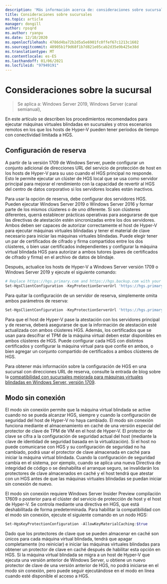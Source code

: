 ```yaml
---
description: 'Más información acerca de: consideraciones sobre sucursales'
title: Consideraciones sobre sucursales
ms.topic: article
manager: dongill
author: rpsqrd
ms.author: ryanpu
ms.date: 12/10/2020
ms.openlocfilehash: 4786d4ba72b2d5a5e6901fc0ffef67c1213c1602
ms.sourcegitcommit: 40905b1f9d68f1b7d821e05cab2d35e9b425e38d
ms.translationtype: MT
ms.contentlocale: es-ES
ms.lasthandoff: 01/06/2021
ms.locfileid: "97949191"
---
```

# <a name="branch-office-considerations"></a>Consideraciones sobre la sucursal

> Se aplica a: Windows Server 2019, Windows Server (canal semianual),

En este artículo se describen los procedimientos recomendados para ejecutar máquinas virtuales blindadas en sucursales y otros escenarios remotos en los que los hosts de Hyper-V pueden tener períodos de tiempo con conectividad limitada a HGS.

## <a name="fallback-configuration"></a>Configuración de reserva

A partir de la versión 1709 de Windows Server, puede configurar un conjunto adicional de direcciones URL del servicio de protección de host en los hosts de Hyper-V para su uso cuando el HGS principal no responde.
Esto le permite ejecutar un clúster de HGS local que se usa como servidor principal para mejorar el rendimiento con la capacidad de revertir al HGS del centro de datos corporativo si los servidores locales están inactivos.

Para usar la opción de reserva, debe configurar dos servidores HGS. Pueden ejecutar Windows Server 2019 o Windows Server 2016 y formar parte de los mismos clústeres o de uno diferente. Si son clústeres diferentes, querrá establecer prácticas operativas para asegurarse de que las directivas de atestación estén sincronizadas entre los dos servidores. Ambos deben ser capaces de autorizar correctamente el host de Hyper-V para ejecutar máquinas virtuales blindadas y tener el material de clave necesario para iniciar las máquinas virtuales blindadas. Puede elegir tener un par de certificados de cifrado y firma compartidos entre los dos clústeres, o bien usar certificados independientes y configurar la máquina virtual blindada HGS para autorizar a ambos tutores (pares de certificados de cifrado y firma) en el archivo de datos de blindaje.

Después, actualice los hosts de Hyper-V a Windows Server versión 1709 o Windows Server 2019 y ejecute el siguiente comando:
```powershell
# Replace https://hgs.primary.com and https://hgs.backup.com with your own domain names and protocols
Set-HgsClientConfiguration -KeyProtectionServerUrl 'https://hgs.primary.com/KeyProtection' -AttestationServerUrl 'https://hgs.primary.com/Attestation' -FallbackKeyProtectionServerUrl 'https://hgs.backup.com/KeyProtection' -FallbackAttestationServerUrl 'https://hgs.backup.com/Attestation'
```

Para quitar la configuración de un servidor de reserva, simplemente omita ambos parámetros de reserva:
```powershell
Set-HgsClientConfiguration -KeyProtectionServerUrl 'https://hgs.primary.com/KeyProtection' -AttestationServerUrl 'https://hgs.primary.com/Attestation'
```

Para que el host de Hyper-V pase la atestación con los servidores principal y de reserva, deberá asegurarse de que la información de atestación esté actualizada con ambos clústeres HGS.
Además, los certificados que se usan para descifrar el TPM de la máquina virtual deben estar disponibles en ambos clústeres de HGS.
Puede configurar cada HGS con distintos certificados y configurar la máquina virtual para que confíe en ambos, o bien agregar un conjunto compartido de certificados a ambos clústeres de HGS.

Para obtener más información sobre la configuración de HGS en una sucursal con direcciones URL de reserva, consulte la entrada de blog sobre la [compatibilidad con sucursales mejorada para máquinas virtuales blindadas en Windows Server, versión 1709](/archive/blogs/datacentersecurity/improved-branch-office-support-for-shielded-vms-in-windows-server-version-1709).


## <a name="offline-mode"></a>Modo sin conexión

El modo sin conexión permite que la máquina virtual blindada se active cuando no se pueda alcanzar HGS, siempre y cuando la configuración de seguridad del host de Hyper-V no haya cambiado.
El modo sin conexión funciona mediante el almacenamiento en caché de una versión especial del protector de clave de TPM de VM en el host de Hyper-V.
El protector de clave se cifra a la configuración de seguridad actual del host (mediante la clave de identidad de seguridad basada en la virtualización).
Si el host no puede comunicarse con HGS y su configuración de seguridad no ha cambiado, podrá usar el protector de clave almacenada en caché para iniciar la máquina virtual blindada.
Cuando la configuración de seguridad cambia en el sistema, por ejemplo, cuando se aplica una nueva Directiva de integridad de código o se deshabilita el arranque seguro, se invalidarán los protectores de clave almacenados en caché y el host tendrá que atestar con un HGS antes de que las máquinas virtuales blindadas se puedan iniciar sin conexión de nuevo.

El modo sin conexión requiere Windows Server Insider Preview compilación 17609 o posterior para el clúster del servicio de protección de host y el host de Hyper-V.
Se controla mediante una directiva en HGS, que está deshabilitada de forma predeterminada.
Para habilitar la compatibilidad con el modo sin conexión, ejecute el siguiente comando en un nodo HGS:

```powershell
Set-HgsKeyProtectionConfiguration -AllowKeyMaterialCaching:$true
```

Dado que los protectores de clave que se pueden almacenar en caché son únicos para cada máquina virtual blindada, tendrá que apagar completamente (no reiniciar) e iniciar las máquinas virtuales blindadas para obtener un protector de clave en caché después de habilitar esta opción en HGS.
Si la máquina virtual blindada se migra a un host de Hyper-V que ejecuta una versión anterior de Windows Server, u obtiene un nuevo protector de clave de una versión anterior de HGS, no podrá iniciarse en el modo sin conexión, pero puede seguir ejecutándose en el modo en línea cuando esté disponible el acceso a HGS.
